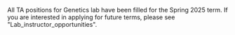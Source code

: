 All TA positions for Genetics lab have been filled for the Spring 2025 term. If you are interested in applying for future terms, please see "Lab_instructor_opportunities". 
